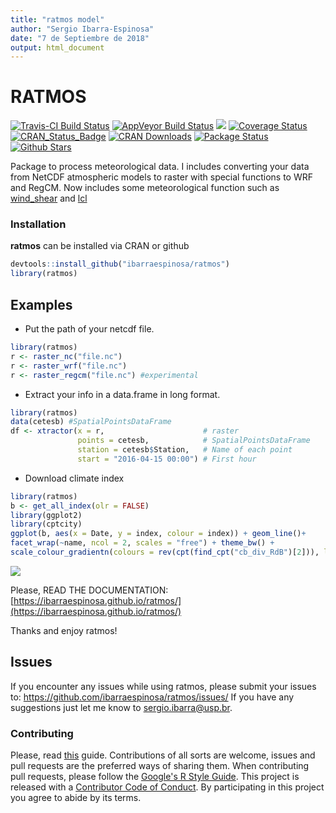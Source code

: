 ```yaml
---
title: "ratmos model"
author: "Sergio Ibarra-Espinosa"
date: "7 de Septiembre de 2018"
output: html_document
---
```




# RATMOS


[![Travis-CI Build Status](https://img.shields.io/badge/lifecycle-experimental-orange.svg?branch=master)](https://travis-ci.org/ibarraespinosa/ratmos)
[![AppVeyor Build Status](https://ci.appveyor.com/api/projects/status/github/ibarraespinosa/ratmos?branch=master&svg=true)](https://ci.appveyor.com/project/ibarraespinosa/ratmos)
[![](http://cranlogs.r-pkg.org/badges/ratmos)](http://cran.rstudio.com/web/packages/ratmos/index.html)
[![Coverage Status](https://img.shields.io/codecov/c/github/ibarraespinosa/ratmos/master.svg)](https://codecov.io/github/ibarraespinosa/ratmos?branch=master)
[![CRAN_Status_Badge](http://www.r-pkg.org/badges/version/ratmos)](http://cran.r-project.org/web/packages/ratmos) 
[![CRAN Downloads](http://cranlogs.r-pkg.org/badges/grand-total/ratmos?color=orange)](http://cran.r-project.org/package=ratmos)
[![Package Status](https://img.shields.io/badge/lifecycle-experimental-organce.svg)](https://www.tidyverse.org/lifecycle/#experimental)
[![Github Stars](https://img.shields.io/github/stars/ibarraespinosa/ratmos.svg?style=social&label=Github)](https://github.com/ibarraespinosa/ratmos)


Package to process meteorological data. 
I includes converting your data from NetCDF atmospheric models to raster with special functions to WRF and RegCM.
Now includes some meteorological function such as [wind_shear](https://ibarraespinosa.github.io/ratmos/wind_shear.html) and [lcl](https://ibarraespinosa.github.io/ratmos/lcl.html)


### Installation

**ratmos** can be installed via CRAN or github

```r
devtools::install_github("ibarraespinosa/ratmos")
library(ratmos)
```


## Examples


- Put the path of your netcdf file.

```r
library(ratmos)
r <- raster_nc("file.nc")
r <- raster_wrf("file.nc")
r <- raster_regcm("file.nc") #experimental
```

- Extract your info in a data.frame in long format.

```r
library(ratmos)
data(cetesb) #SpatialPointsDataFrame
df <- xtractor(x = r,                      # raster
               points = cetesb,            # SpatialPointsDataFrame
               station = cetesb$Station,   # Name of each point
               start = "2016-04-15 00:00") # First hour
```

- Download climate index

```r
library(ratmos)
b <- get_all_index(olr = FALSE)
library(ggplot2)
library(cptcity)
ggplot(b, aes(x = Date, y = index, colour = index)) + geom_line()+
facet_wrap(~name, ncol = 2, scales = "free") + theme_bw() +
scale_colour_gradientn(colours = rev(cpt(find_cpt("cb_div_RdB")[2])), limit = c(-4.6, 4.6))
```


![](https://i.imgur.com/f28PW2d.png)

Please, READ THE DOCUMENTATION: [https://ibarraespinosa.github.io/ratmos/](https://ibarraespinosa.github.io/ratmos/)

Thanks and enjoy ratmos!


##  Issues

If you encounter any issues while using ratmos, please submit your issues to: https://github.com/ibarraespinosa/ratmos/issues/
If you have any suggestions just let me know to sergio.ibarra@usp.br.


### Contributing

Please, read [this](https://github.com/ibarraespinosa/ratmos/blob/master/CONTRIBUTING.md) guide.
Contributions of all sorts are welcome, issues and pull requests are the preferred ways of sharing them.
When contributing pull requests, please follow the [Google's R Style Guide](https://google.github.io/styleguide/Rguide.xml).
This project is released with a [Contributor Code of Conduct](https://github.com/ibarraespinosa/ratmos/blob/master/CODE_OF_CONDUCT.md). By participating in this project you agree to abide by its terms.


